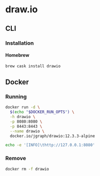 # draw.io

## CLI

### Installation

#### Homebrew

```sh
brew cask install drawio
```

## Docker

### Running

```sh
docker run -d \
  $(echo "$DOCKER_RUN_OPTS") \
  -h drawio \
  -p 8080:8080 \
  -p 8443:8443 \
  --name drawio \
  docker.io/jgraph/drawio:12.3.3-alpine
```

```sh
echo -e '[INFO]\thttp://127.0.0.1:8080'
```

### Remove

```sh
docker rm -f drawio
```
